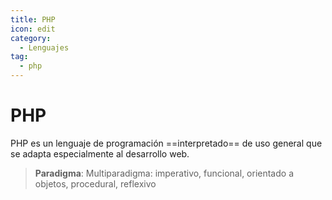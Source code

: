 ```yaml
---
title: PHP
icon: edit
category:
  - Lenguajes
tag:
  - php  
---
```


# PHP

PHP es un lenguaje de programación ==interpretado== de uso general que se adapta especialmente al desarrollo web.​ 

> **Paradigma**: Multiparadigma: imperativo, funcional, orientado a objetos, procedural, reflexivo